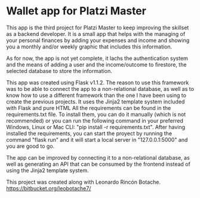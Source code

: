 # Wallet app for Platzi Master

This app is the third project for Platzi Master to keep improving the skillset as a backend developer. It is a small app that helps with the managing of your personal finances by adding your expenses and income and showing you a monthly and/or weekly graphic that includes this information.

As for now, the app is not yet complete, it lachs the authentication system and the means of adding a user and the income/outcome to firestore, the selected database to store the information.

This app was created using Flask v1.1.2. The reason to use this framework was to be able to connect the app to a non-relational database, as well as to know how to use a different framework than the one I have been using to create the previous projects. It uses the Jinja2 template system included with Flask and pure HTML All the requirements can be found in the requirements.txt file. To install them, you can do it manually (which is not recommended) or you can run the following command in your preferred Windows, Linux or Mac CLI: "pip install -r requirements.txt". After having installed the requirements, you can start the proyect by running the command "flask run" and it will start a local server in "127.0.0.1:5000" and you are good to go.

The app can be improved by connecting it to a non-relational database, as well as generating an API that can be consumed by the frontend instead of using the Jinja2 template system.

This project was created along with Leonardo Rincón Botache. https://bitbucket.org/leobotache7/
